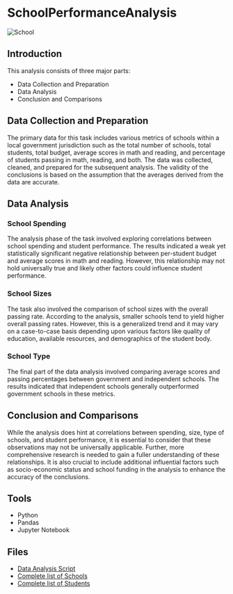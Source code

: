 # SchoolPerformanceAnalysis

![School](https://github.com/AnushDeCosta/Python-Budget-and-Vote-Analysis/assets/67308030/fbab317a-4f3f-4023-b700-04d1bf059936)


## Introduction
This analysis consists of three major parts:
- Data Collection and Preparation
- Data Analysis
- Conclusion and Comparisons

## Data Collection and Preparation
The primary data for this task includes various metrics of schools within a local government jurisdiction such as the total number of schools, total students, total budget, average scores in math and reading, and percentage of students passing in math, reading, and both. The data was collected, cleaned, and prepared for the subsequent analysis. The validity of the conclusions is based on the assumption that the averages derived from the data are accurate.

## Data Analysis

### School Spending
The analysis phase of the task involved exploring correlations between school spending and student performance. The results indicated a weak yet statistically significant negative relationship between per-student budget and average scores in math and reading. However, this relationship may not hold universally true and likely other factors could influence student performance.

### School Sizes
The task also involved the comparison of school sizes with the overall passing rate. According to the analysis, smaller schools tend to yield higher overall passing rates. However, this is a generalized trend and it may vary on a case-to-case basis depending upon various factors like quality of education, available resources, and demographics of the student body.

### School Type
The final part of the data analysis involved comparing average scores and passing percentages between government and independent schools. The results indicated that independent schools generally outperformed government schools in these metrics.

## Conclusion and Comparisons
While the analysis does hint at correlations between spending, size, type of schools, and student performance, it is essential to consider that these observations may not be universally applicable. Further, more comprehensive research is needed to gain a fuller understanding of these relationships. It is also crucial to include additional influential factors such as socio-economic status and school funding in the analysis to enhance the accuracy of the conclusions.

## Tools
- Python
- Pandas
- Jupyter Notebook

## Files
- [Data Analysis Script](./PyCitySchools/PyCitySchools_FInal.ipynb)
- [Complete list of Schools](./PyCitySchools/Resources/schools_complete.csv)
- [Complete list of Students](./PyCitySchools/Resources/students_complete.csv)




